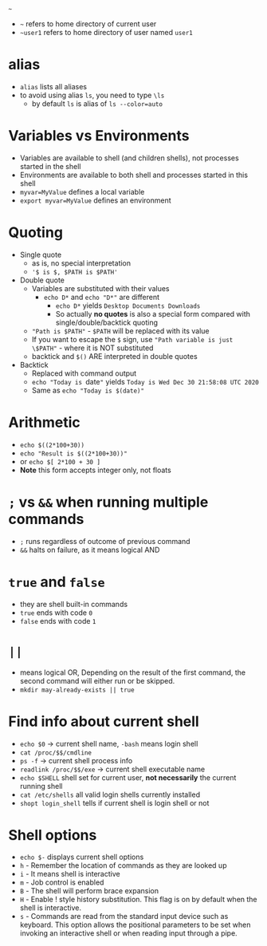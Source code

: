 `~`
* `~` refers to home directory of current user
* `~user1` refers to home directory of user named `user1`

# alias
* `alias` lists all aliases
* to avoid using alias `ls`, you need to type `\ls`
  * by default `ls` is alias of `ls --color=auto`

# Variables vs Environments
* Variables are available to shell (and children shells), not processes started in the shell
* Environments are available to both shell and processes started in this shell
* `myvar=MyValue` defines a local variable
* `export myvar=MyValue` defines an environment

# Quoting
* Single quote
  * as is, no special interpretation
  * `'$ is $, $PATH is $PATH'`
* Double quote
  * Variables are substituted with their values
    * `echo D*` and `echo "D*"` are different
      * `echo D*` yields `Desktop Documents Downloads`
      * So actually **no quotes** is also a special form compared with single/double/backtick quoting
  * `"Path is $PATH"` - `$PATH` will be replaced with its value
  * If you want to escape the `$` sign, use `"Path variable is just \$PATH"` - where it is NOT substituted
  * backtick and `$()` ARE interpreted in double quotes
* Backtick
  * Replaced with command output
  * `echo "Today is `date`"` yields `Today is Wed Dec 30 21:58:08 UTC 2020`
  * Same as `echo "Today is $(date)"`

# Arithmetic
- `echo $((2*100+30))`
- `echo "Result is $((2*100+30))"`
- or `echo $[ 2*100 + 30 ]`
- **Note** this form accepts integer only, not floats

# `;` vs `&&` when running multiple commands
* `;` runs regardless of outcome of previous command
* `&&` halts on failure, as it means logical AND

# `true` and `false`
* they are shell built-in commands
* `true` ends with code `0`
* `false` ends with code `1`

# `||`
- means logical OR, Depending on the result of the first command, the second command will either run or be skipped.
- `mkdir may-already-exists || true `


# Find info about current shell
- `echo $0` -> current shell name, `-bash` means login shell
- `cat /proc/$$/cmdline`
- `ps -f` -> current shell process info
- `readlink /proc/$$/exe` -> current shell executable name
- `echo $SHELL` shell set for current user, **not necessarily** the current running shell
- `cat /etc/shells` all valid login shells currently installed
- `shopt login_shell` tells if current shell is login shell or not

# Shell options
- `echo $-` displays current shell options
- `h` - Remember the location of commands as they are looked up
- `i` - It means shell is interactive
- `m` - Job control is enabled
- `B` - The shell will perform brace expansion
- `H` - Enable ! style history substitution. This flag is on by default when the shell is interactive.
- `s` - Commands are read from the standard input device such as keyboard. This option allows the positional parameters to be set when invoking an interactive shell or when reading input through a pipe.
